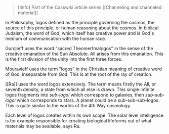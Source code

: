 
> [!info] Part of the Casswiki article series [[Channeling and channeled material]]

In Philosophy, logos defined as the principle governing the cosmos, the source of this principle, or human reasoning about the cosmos. In biblical Judaism, the word of God, which itself has creative power and is God's medium of communication with the human race.

Gurdjieff uses the word "sacred Theomertmalogos" in the sense of the creative emanation of the Sun Absolute. All arises from this emanation. This is the first division of the unity into the first three forces.

Mouravieff uses the term "logos" in the Christian meaning of creative word of God, inseparable from God. This is at the root of the ray of creation.

[[Ra]] uses the word logos extensively. The term means firstly the All, or seventh density, a state from which all else is drawn. This single infinite logos fragments into _sub-logoi_ which correspond to galaxies, then _sub-sub-logoi_ which corresponds to stars. A planet could be a sub-sub-sub-logos. This is quite similar to the worlds of the 4th Way cosmology.

Each level of logos creates within its own scope. The solar level intelligence is for example responsible for creating biological lifeforms out of what materials may be available, says Ra.
